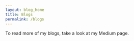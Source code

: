 ```yaml
---
layout: blog_home
title: Blogs
permalink: /blogs
---
```


To read more of my blogs, take a look at my Medium page.
